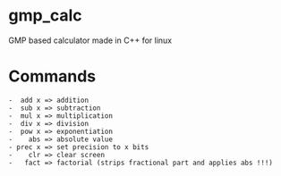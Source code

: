 # gmp_calc
GMP based calculator made in C++ for linux

# Commands
    
    -  add x => addition
    -  sub x => subtraction
    -  mul x => multiplication
    -  div x => division
    -  pow x => exponentiation
    -    abs => absolute value
    - prec x => set precision to x bits
    -    clr => clear screen
    -   fact => factorial (strips fractional part and applies abs !!!)
